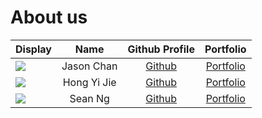 # About us

Display |    Name    |             Github Profile              | Portfolio 
--------|:----------:|:---------------------------------------:|:---------:
![](https://via.placeholder.com/100.png?text=Photo) | Jason Chan | [Github](https://github.com/cyhjason29) | [Portfolio](docs/team/jasonchan.md)
![](https://via.placeholder.com/100.png?text=Photo) | Hong Yi Jie | [Github](https://github.com/hongyijie06) | [Portfolio](docs/team/hongyijie06.md)
![](https://via.placeholder.com/100.png?text=Photo) | Sean Ng  | [Github](https://github.com/) | [Portfolio](docs/team/johndoe.md)